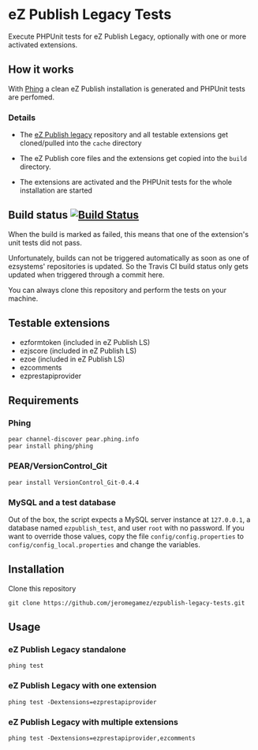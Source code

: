 # eZ Publish Legacy Tests

Execute PHPUnit tests for eZ Publish Legacy, optionally with one or more 
activated extensions.

## How it works

With [Phing](http://www.phing.info) a clean eZ Publish installation is
generated and PHPUnit tests are perfomed.

### Details 

- The [eZ Publish legacy](https://github.com/ezsystems/ezpublish-legacy)
  repository and all testable extensions get cloned/pulled into the `cache`
  directory

- The eZ Publish core files and the extensions get copied into the `build`
  directory.

- The extensions are activated and the PHPUnit tests for the whole
  installation are started

## Build status [![Build Status](https://travis-ci.org/jeromegamez/ezpublish-legacy-tests.png)](https://travis-ci.org/jeromegamez/ezpublish-legacy-tests)

When the build is marked as failed, this means that one of the extension's
unit tests did not pass.

Unfortunately, builds can not be triggered automatically as soon as one
of ezsystems' repositories is updated. So the Travis CI build status only
gets updated when triggered through a commit here.

You can always clone this repository and perform the tests on your machine.

## Testable extensions

- ezformtoken (included in eZ Publish LS)
- ezjscore (included in eZ Publish LS)
- ezoe (included in eZ Publish LS)
- ezcomments
- ezprestapiprovider

## Requirements

### Phing

```
pear channel-discover pear.phing.info
pear install phing/phing
```

### PEAR/VersionControl_Git

```
pear install VersionControl_Git-0.4.4
```

### MySQL and a test database

Out of the box, the script expects a MySQL server instance at `127.0.0.1`, a database named `ezpublish_test`,
and user `root` with no password. If you want to override those values, copy the file `config/config.properties` to
`config/config_local.properties` and change the variables.


## Installation

Clone this repository

```
git clone https://github.com/jeromegamez/ezpublish-legacy-tests.git
```

## Usage

### eZ Publish Legacy standalone

```
phing test
```

### eZ Publish Legacy with one extension

```
phing test -Dextensions=ezprestapiprovider
```

### eZ Publish Legacy with multiple extensions

```
phing test -Dextensions=ezprestapiprovider,ezcomments
```
